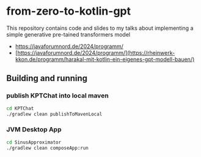 # from-zero-to-kotlin-gpt

This repository contains code and slides to my talks about implementing a simple generative pre-tained transformers model

* https://javaforumnord.de/2024/programm/
* [https://javaforumnord.de/2024/programm/](https://rheinwerk-kkon.de/programm/harakal-mit-kotlin-ein-eigenes-gpt-modell-bauen/)

## Building and running

### publish KPTChat into local maven

```bash
cd KPTChat
./gradlew clean publishToMavenLocal
```

### JVM Desktop App

```bash
cd SinusApproximator
./gradlew clean composeApp:run
```


